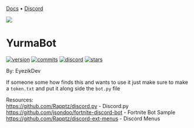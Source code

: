[Docs](https://www.eyezik.net/yurmabot/docs) • [Discord](https://discord.gg/gGApA6u5VQ)

![](https://i.imgur.com/dDfWZso.png)

# YurmaBot

[![version](https://img.shields.io/github/v/release/eyezikdev/Yurmabot?color=blueviolet)]()
[![commits](https://img.shields.io/github/commits-since/eyezikdev/yurmabot/latest?color=blueviolet)]()
[![discord](https://img.shields.io/discord/509870514492407819?color=blueviolet&label=The%20Wave&logo=Discord&logoColor=blueviolet)](https://discord.gg/4YrgGTVgVB)
[![stars](https://img.shields.io/github/stars/eyezikdev/yurmabot?color=blueviolet)]()

By: EyezikDev

If someone some how finds this and wants to use it just make sure to make a 
```token.txt``` and put it along side the ```bot.py``` file


 Resources: <br> 
 https://github.com/Rapptz/discord.py - Discord.py <br>
 https://github.com/jsondoo/fortnite-discord-bot - Fortnite Bot Sample <br>
 https://github.com/Rapptz/discord-ext-menus - Discord Menus <br>

